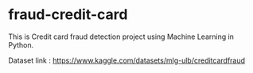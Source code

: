 # fraud-credit-card
This is Credit card fraud detection project using Machine Learning in Python.

Dataset link : https://www.kaggle.com/datasets/mlg-ulb/creditcardfraud
